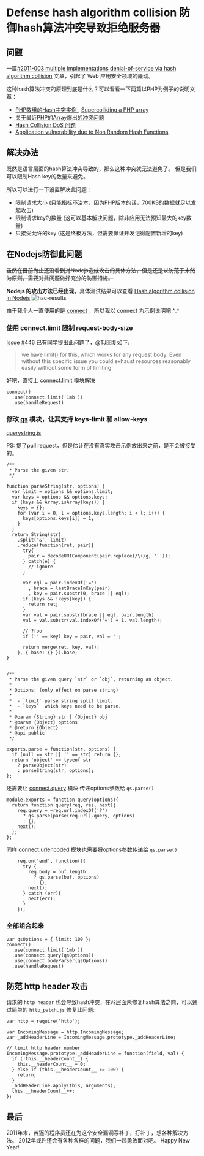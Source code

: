 # Defense hash algorithm collision 防御hash算法冲突导致拒绝服务器

## 问题

一篇[#2011-003 multiple implementations denial-of-service via hash algorithm collision](http://www.ocert.org/advisories/ocert-2011-003.html) 文章，引起了 Web 应用安全领域的骚动。

这种hash算法冲突的原理到底是什么？可以看看一下两篇以PHP为例子的说明文章：

* [PHP数组的Hash冲突实例 ](http://www.laruence.com/2011/12/30/2435.html), [Supercolliding a PHP array](http://nikic.github.com/2011/12/28/Supercolliding-a-PHP-array.html)
* [关于最近PHP的Array爆出的冲突问题](http://www.xingdonghai.cn/a-new-supercolliding-with-array-of-php)
* [Hash Collision DoS 问题](http://coolshell.cn/articles/6424.html)
* [Application vulnerability due to Non Random Hash Functions](http://stackoverflow.com/questions/8669946/application-vulnerability-due-to-non-random-hash-functions)

## 解决办法

既然是语言层面的hash算法冲突导致的，那么这种冲突就无法避免了。
但是我们可以限制Hash key的数量来避免。

所以可以进行一下设置解决此问题：

* 限制请求大小 (只能指标不治本，因为PHP版本的话，700KB的数据就足以发起攻击)
* 限制请求key的数量 (这可以基本解决问题，除非应用无法预知最大的key数量)
* 只接受允许的key (这是终极方法，但需要保证开发记得配置新增的key)

## 在Nodejs防御此问题

<strike>虽然在目前为止还没看到对Nodejs造成攻击的具体方法，但是还是以防范于未然为原则，需要对此问题做好充分的防御措施。</strike>

**Nodejs 的攻击方法已经出现**，具体测试结果可以查看 [Hash algorithm collision in Nodejs](http://fengmk2.github.com/mk2blog/blog/2011/hac-in-nodejs-results.html)
![hac-results](http://ww1.sinaimg.cn/large/6cfc7910jw1doryp1riixj.jpg)

由于我个人一直使用的是 [connect](https://github.com/senchalabs/connect) ，所以我以 connect 为示例说明吧 ^_^

### 使用 connect.limit 限制 request-body-size

[Issue #446](https://github.com/senchalabs/connect/issues/446) 已有同学提出此问题了，@TJ回复如下:

> we have limit() for this, which works for any request body. Even without this specific issue you could exhaust resources reasonably easily without some form of limiting

好吧，直接上 [connect.limit](https://github.com/senchalabs/connect/blob/master/lib/middleware/limit.js#L8) 模块解决

```
connect()
  .use(connect.limit('1mb'))
  .use(handleRequest)
```

### 修改 [qs](https://github.com/visionmedia/node-querystring) 模块，让其支持 keys-limit 和 allow-keys

[querystring.js](https://github.com/fengmk2/node-querystring/blob/master/lib/querystring.js#L106)

PS: 提了pull request，但是估计在没有真实攻击示例放出来之前，是不会被接受的。

```
/**
 * Parse the given str.
 */

function parseString(str, options) {
  var limit = options && options.limit;
  var keys = options && options.keys;
  if (keys && Array.isArray(keys)) {
    keys = {};
    for (var i = 0, l = options.keys.length; i < l; i++) {
      keys[options.keys[i]] = 1;
    }
  }
  return String(str)
    .split('&', limit)
    .reduce(function(ret, pair){
      try{
        pair = decodeURIComponent(pair.replace(/\+/g, ' '));
      } catch(e) {
        // ignore
      }

      var eql = pair.indexOf('=')
        , brace = lastBraceInKey(pair)
        , key = pair.substr(0, brace || eql);
      if (keys && !keys[key]) {
        return ret;
      }
      var val = pair.substr(brace || eql, pair.length)
      val = val.substr(val.indexOf('=') + 1, val.length);

      // ?foo
      if ('' == key) key = pair, val = '';

      return merge(ret, key, val);
    }, { base: {} }).base;
}


/**
 * Parse the given query `str` or `obj`, returning an object.
 *
 * Options: (only effect on parse string)
 *
 *  - `limit` parse string split limit.
 *  - `keys`  which keys need to be parse.
 *
 * @param {String} str | {Object} obj
 * @param {Object} options
 * @return {Object}
 * @api public
 */

exports.parse = function(str, options) {
  if (null == str || '' == str) return {};
  return 'object' == typeof str
    ? parseObject(str)
    : parseString(str, options);
};
```


还需要让 [connect.query](https://github.com/fengmk2/connect/blob/master/lib/middleware/query.js#L38) 模块 传递options参数给 `qs.parse()`

```
module.exports = function query(options){
  return function query(req, res, next){
    req.query = ~req.url.indexOf('?')
      ? qs.parse(parse(req.url).query, options)
      : {};
    next();
  };
};
```

同样 [connect.urlencoded](https://github.com/fengmk2/connect/blob/master/lib/middleware/urlencoded.js#L47) 模块也需要将options参数传递给 `qs.parse()`

```
    req.on('end', function(){
      try {
        req.body = buf.length
          ? qs.parse(buf, options)
          : {};
        next();
      } catch (err){
        next(err);
      }
    });
```

### 全部组合起来

```
var qsOptions = { limit: 100 };
connect()
  .use(connect.limit('1mb'))
  .use(connect.query(qsOptions))
  .use(connect.bodyParser(qsOptions))
  .use(handleRequest)
```

## 防范 http header 攻击

请求的 `http header` 也会导致hash冲突，在`V8`层面未修复hash算法之前，可以通过简单的 `http_patch.js` 修复此问题:

```
var http = require('http');

var IncomingMessage = http.IncomingMessage;
var _addHeaderLine = IncomingMessage.prototype._addHeaderLine;

// limit http header number
IncomingMessage.prototype._addHeaderLine = function(field, val) {
  if (!this.__headerCount__) {
    this.__headerCount__ = 0;
  } else if (this.__headerCount__ >= 100) {
    return;
  }
  _addHeaderLine.apply(this, arguments);
  this.__headerCount__++;
};
```

## 最后

2011年末，苦逼的程序员还在为这个安全漏洞写补丁，打补丁，想各种解决方法。
2012年或许还会有各种各样的问题，我们一起勇敢面对吧。
Happy New Year!
